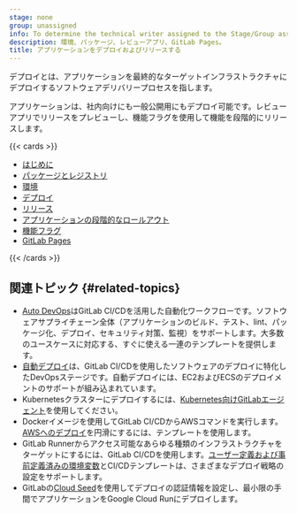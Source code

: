 ```yaml
---
stage: none
group: unassigned
info: To determine the technical writer assigned to the Stage/Group associated with this page, see https://handbook.gitlab.com/handbook/product/ux/technical-writing/#assignments
description: 環境、パッケージ、レビューアプリ、GitLab Pages。
title: アプリケーションをデプロイおよびリリースする
---
```


デプロイとは、アプリケーションを最終的なターゲットインフラストラクチャにデプロイするソフトウェアデリバリープロセスを指します。

アプリケーションは、社内向けにも一般公開用にもデプロイ可能です。レビューアプリでリリースをプレビューし、機能フラグを使用して機能を段階的にリリースします。

{{< cards >}}

- [はじめに](../user/get_started/get_started_deploy_release.md)
- [パッケージとレジストリ](../user/packages/_index.md)
- [環境](../ci/environments/_index.md)
- [デプロイ](../ci/environments/deployments.md)
- [リリース](../user/project/releases/_index.md)
- [アプリケーションの段階的なロールアウト](../ci/environments/incremental_rollouts.md)
- [機能フラグ](../operations/feature_flags.md)
- [GitLab Pages](../user/project/pages/_index.md)

{{< /cards >}}

## 関連トピック {#related-topics}

- [Auto DevOps](autodevops/_index.md)はGitLab CI/CDを活用した自動化ワークフローです。ソフトウェアサプライチェーン全体（アプリケーションのビルド、テスト、lint、パッケージ化、デプロイ、セキュリティ対策、監視）をサポートします。大多数のユースケースに対応する、すぐに使える一連のテンプレートを提供します。
- [自動デプロイ](autodevops/stages.md#auto-deploy)は、GitLab CI/CDを使用したソフトウェアのデプロイに特化したDevOpsステージです。自動デプロイには、EC2およびECSのデプロイメントのサポートが組み込まれています。
- Kubernetesクラスターにデプロイするには、[Kubernetes向けGitLabエージェント](../user/clusters/agent/install/_index.md)を使用してください。
- Dockerイメージを使用してGitLab CI/CDからAWSコマンドを実行します。[AWSへのデプロイ](../ci/cloud_deployment/_index.md)を円滑にするには、テンプレートを使用します。
- GitLab Runnerからアクセス可能なあらゆる種類のインフラストラクチャをターゲットにするには、GitLab CI/CDを使用します。[ユーザー定義および事前定義済みの環境変数](../ci/variables/_index.md)とCI/CDテンプレートは、さまざまなデプロイ戦略の設定をサポートします。
- GitLabの[Cloud Seed](../cloud_seed/_index.md)を使用してデプロイの認証情報を設定し、最小限の手間でアプリケーションをGoogle Cloud Runにデプロイします。
